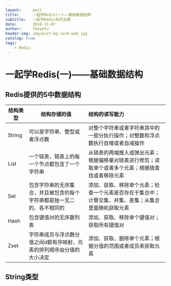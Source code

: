 ```yaml
---
layout:     post
title:      一起学Redis(一)——基础数据结构
subtitle:   一起学Redis系列文章
date:       2018-11-07
author:     fanyetu
header-img: img/post-bg-ios9-web.jpg
catalog: true
tags:
    - Redis
---
```



# 一起学Redis(一)——基础数据结构



## Redis提供的5中数据结构

| 结构类型   | 结构存储的值                              | 结构的读写能力                                            |
| ------ | ----------------------------------- |:-------------------------------------------------- |
| String | 可以是字符串、整型或者浮点数                      | 对整个字符串或者字符串其中的一部分执行操作；对整数和浮点数执行自增或者自减操作            |
| List   | 一个链表，链表上的每一个节点都包含了一个字符串             | 从链表的两端推入或弹出元素；根据偏移量对链表进行修剪；读取单个或者多个元素；根据值查找或者移除元素  |
| Set    | 包含字符串的无序集合，并且被包含的每个字符串都是独一无二的、各不相同的 | 添加、获取、移除单个元素；检查一个元素是否存在于集合中；计算交集、并集、差集；从集合里面随机获取元素 |
| Hash   | 包含键值对的无序散列表                         | 添加、获取、移除单个键值对；获取所有键值对                              |
| Zset   | 字符串成员与浮点数分值之间d额有序映射，元素的排列顺序由分值的大小决定 | 添加、获取、删除单个元素；根据分值的范围或者成员来获取元素                      |

## String类型


